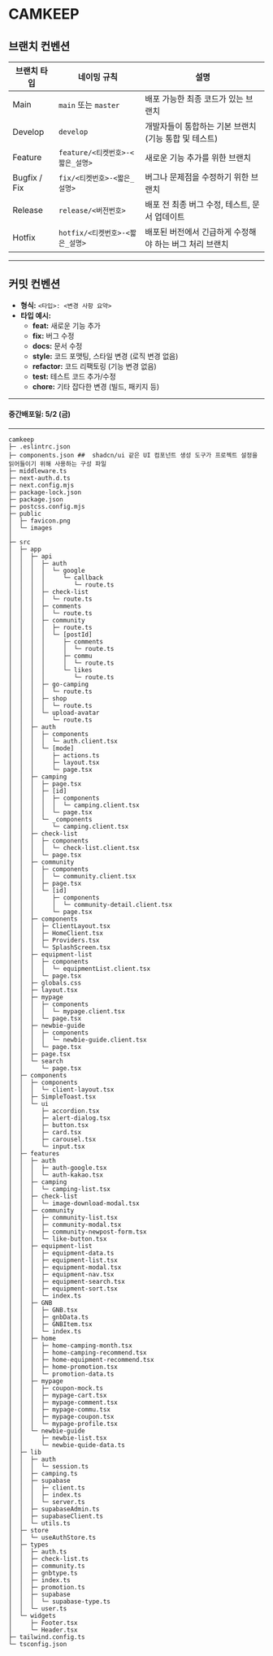 # CAMKEEP

## 브랜치 컨벤션

| **브랜치 타입** | **네이밍 규칙**                  | **설명**                                                |
| --------------- | -------------------------------- | ------------------------------------------------------- |
| Main            | `main` 또는 `master`             | 배포 가능한 최종 코드가 있는 브랜치                     |
| Develop         | `develop`                        | 개발자들이 통합하는 기본 브랜치 (기능 통합 및 테스트)   |
| Feature         | `feature/<티켓번호>-<짧은_설명>` | 새로운 기능 추가를 위한 브랜치                          |
| Bugfix / Fix    | `fix/<티켓번호>-<짧은_설명>`     | 버그나 문제점을 수정하기 위한 브랜치                    |
| Release         | `release/<버전번호>`             | 배포 전 최종 버그 수정, 테스트, 문서 업데이트           |
| Hotfix          | `hotfix/<티켓번호>-<짧은_설명>`  | 배포된 버전에서 긴급하게 수정해야 하는 버그 처리 브랜치 |

---

## 커밋 컨벤션

- **형식:** `<타입>: <변경 사항 요약>`
- **타입 예시:**
  - **feat:** 새로운 기능 추가
  - **fix:** 버그 수정
  - **docs:** 문서 수정
  - **style:** 코드 포맷팅, 스타일 변경 (로직 변경 없음)
  - **refactor:** 코드 리팩토링 (기능 변경 없음)
  - **test:** 테스트 코드 추가/수정
  - **chore:** 기타 잡다한 변경 (빌드, 패키지 등)

---

#### 중간배포일: 5/2 (금)

---

```
camkeep
├─ .eslintrc.json
├─ components.json ##  shadcn/ui 같은 UI 컴포넌트 생성 도구가 프로젝트 설정을 읽어들이기 위해 사용하는 구성 파일
├─ middleware.ts
├─ next-auth.d.ts
├─ next.config.mjs
├─ package-lock.json
├─ package.json
├─ postcss.config.mjs
├─ public
│  ├─ favicon.png
│  └─ images
│
├─ src
│  ├─ app
│  │  ├─ api
│  │  │  ├─ auth
│  │  │  │  └─ google
│  │  │  │     └─ callback
│  │  │  │        └─ route.ts
│  │  │  ├─ check-list
│  │  │  │  └─ route.ts
│  │  │  ├─ comments
│  │  │  │  └─ route.ts
│  │  │  ├─ community
│  │  │  │  ├─ route.ts
│  │  │  │  └─ [postId]
│  │  │  │     ├─ comments
│  │  │  │     │  └─ route.ts
│  │  │  │     ├─ commu
│  │  │  │     │  └─ route.ts
│  │  │  │     └─ likes
│  │  │  │        └─ route.ts
│  │  │  ├─ go-camping
│  │  │  │  └─ route.ts
│  │  │  ├─ shop
│  │  │  │  └─ route.ts
│  │  │  └─ upload-avatar
│  │  │     └─ route.ts
│  │  ├─ auth
│  │  │  ├─ components
│  │  │  │  └─ auth.client.tsx
│  │  │  └─ [mode]
│  │  │     ├─ actions.ts
│  │  │     ├─ layout.tsx
│  │  │     └─ page.tsx
│  │  ├─ camping
│  │  │  ├─ page.tsx
│  │  │  ├─ [id]
│  │  │  │  ├─ components
│  │  │  │  │  └─ camping.client.tsx
│  │  │  │  └─ page.tsx
│  │  │  └─ _components
│  │  │     └─ camping.client.tsx
│  │  ├─ check-list
│  │  │  ├─ components
│  │  │  │  └─ check-list.client.tsx
│  │  │  └─ page.tsx
│  │  ├─ community
│  │  │  ├─ components
│  │  │  │  └─ community.client.tsx
│  │  │  ├─ page.tsx
│  │  │  └─ [id]
│  │  │     ├─ components
│  │  │     │  └─ community-detail.client.tsx
│  │  │     └─ page.tsx
│  │  ├─ components
│  │  │  ├─ ClientLayout.tsx
│  │  │  ├─ HomeClient.tsx
│  │  │  ├─ Providers.tsx
│  │  │  └─ SplashScreen.tsx
│  │  ├─ equipment-list
│  │  │  ├─ components
│  │  │  │  └─ equipmentList.client.tsx
│  │  │  └─ page.tsx
│  │  ├─ globals.css
│  │  ├─ layout.tsx
│  │  ├─ mypage
│  │  │  ├─ components
│  │  │  │  └─ mypage.client.tsx
│  │  │  └─ page.tsx
│  │  ├─ newbie-guide
│  │  │  ├─ components
│  │  │  │  └─ newbie-guide.client.tsx
│  │  │  └─ page.tsx
│  │  ├─ page.tsx
│  │  └─ search
│  │     └─ page.tsx
│  ├─ components
│  │  ├─ components
│  │  │  └─ client-layout.tsx
│  │  ├─ SimpleToast.tsx
│  │  └─ ui
│  │     ├─ accordion.tsx
│  │     ├─ alert-dialog.tsx
│  │     ├─ button.tsx
│  │     ├─ card.tsx
│  │     ├─ carousel.tsx
│  │     └─ input.tsx
│  ├─ features
│  │  ├─ auth
│  │  │  ├─ auth-google.tsx
│  │  │  └─ auth-kakao.tsx
│  │  ├─ camping
│  │  │  └─ camping-list.tsx
│  │  ├─ check-list
│  │  │  └─ image-download-modal.tsx
│  │  ├─ community
│  │  │  ├─ community-list.tsx
│  │  │  ├─ community-modal.tsx
│  │  │  ├─ community-newpost-form.tsx
│  │  │  └─ like-button.tsx
│  │  ├─ equipment-list
│  │  │  ├─ equipment-data.ts
│  │  │  ├─ equipment-list.tsx
│  │  │  ├─ equipment-modal.tsx
│  │  │  ├─ equipment-nav.tsx
│  │  │  ├─ equipment-search.tsx
│  │  │  ├─ equipment-sort.tsx
│  │  │  └─ index.ts
│  │  ├─ GNB
│  │  │  ├─ GNB.tsx
│  │  │  ├─ gnbData.ts
│  │  │  ├─ GNBItem.tsx
│  │  │  └─ index.ts
│  │  ├─ home
│  │  │  ├─ home-camping-month.tsx
│  │  │  ├─ home-camping-recommend.tsx
│  │  │  ├─ home-equipment-recommend.tsx
│  │  │  ├─ home-promotion.tsx
│  │  │  └─ promotion-data.ts
│  │  ├─ mypage
│  │  │  ├─ coupon-mock.ts
│  │  │  ├─ mypage-cart.tsx
│  │  │  ├─ mypage-comment.tsx
│  │  │  ├─ mypage-commu.tsx
│  │  │  ├─ mypage-coupon.tsx
│  │  │  └─ mypage-profile.tsx
│  │  └─ newbie-guide
│  │     ├─ newbie-list.tsx
│  │     └─ newbie-quide-data.ts
│  ├─ lib
│  │  ├─ auth
│  │  │  └─ session.ts
│  │  ├─ camping.ts
│  │  ├─ supabase
│  │  │  ├─ client.ts
│  │  │  ├─ index.ts
│  │  │  └─ server.ts
│  │  ├─ supabaseAdmin.ts
│  │  ├─ supabaseClient.ts
│  │  └─ utils.ts
│  ├─ store
│  │  └─ useAuthStore.ts
│  ├─ types
│  │  ├─ auth.ts
│  │  ├─ check-list.ts
│  │  ├─ community.ts
│  │  ├─ gnbtype.ts
│  │  ├─ index.ts
│  │  ├─ promotion.ts
│  │  ├─ supabase
│  │  │  └─ supabase-type.ts
│  │  └─ user.ts
│  └─ widgets
│     ├─ Footer.tsx
│     └─ Header.tsx
├─ tailwind.config.ts
└─ tsconfig.json

```
